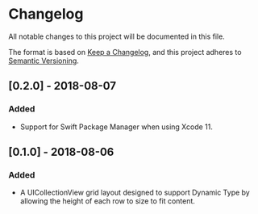 # Changelog
All notable changes to this project will be documented in this file.

The format is based on [Keep a Changelog](https://keepachangelog.com/en/1.0.0/),
and this project adheres to [Semantic Versioning](https://semver.org/spec/v2.0.0.html).

## [0.2.0] - 2018-08-07
### Added
- Support for Swift Package Manager when using Xcode 11.

## [0.1.0] - 2018-08-06
### Added
- A UICollectionView grid layout designed to support Dynamic Type by allowing the height of each row to size to fit content.